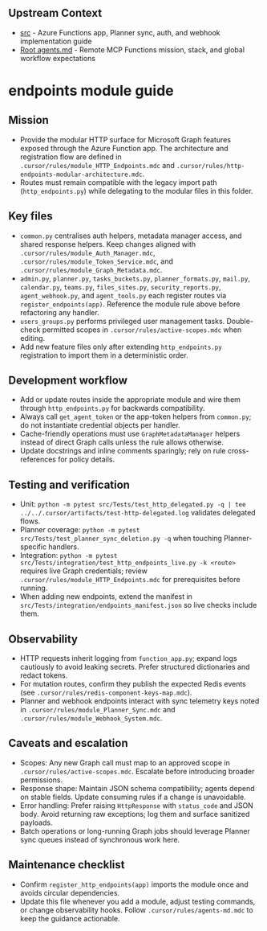 ## Upstream Context
- [src](../agents.md) - Azure Functions app, Planner sync, auth, and webhook implementation guide
- [Root agents.md](../../agents.md) - Remote MCP Functions mission, stack, and global workflow expectations
# endpoints module guide

## Mission
- Provide the modular HTTP surface for Microsoft Graph features exposed through the Azure Function app. The architecture and registration flow are defined in `.cursor/rules/module_HTTP_Endpoints.mdc` and `.cursor/rules/http-endpoints-modular-architecture.mdc`.
- Routes must remain compatible with the legacy import path (`http_endpoints.py`) while delegating to the modular files in this folder.

## Key files
- `common.py` centralises auth helpers, metadata manager access, and shared response helpers. Keep changes aligned with `.cursor/rules/module_Auth_Manager.mdc`, `.cursor/rules/module_Token_Service.mdc`, and `.cursor/rules/module_Graph_Metadata.mdc`.
- `admin.py`, `planner.py`, `tasks_buckets.py`, `planner_formats.py`, `mail.py`, `calendar.py`, `teams.py`, `files_sites.py`, `security_reports.py`, `agent_webhook.py`, and `agent_tools.py` each register routes via `register_endpoints(app)`. Reference the module rule above before refactoring any handler.
- `users_groups.py` performs privileged user management tasks. Double-check permitted scopes in `.cursor/rules/active-scopes.mdc` when editing.
- Add new feature files only after extending `http_endpoints.py` registration to import them in a deterministic order.

## Development workflow
- Add or update routes inside the appropriate module and wire them through `http_endpoints.py` for backwards compatibility.
- Always call `get_agent_token` or the app-token helpers from `common.py`; do not instantiate credential objects per handler.
- Cache-friendly operations must use `GraphMetadataManager` helpers instead of direct Graph calls unless the rule allows otherwise.
- Update docstrings and inline comments sparingly; rely on rule cross-references for policy details.

## Testing and verification
- Unit: `python -m pytest src/Tests/test_http_delegated.py -q | tee ../../.cursor/artifacts/test-http-delegated.log` validates delegated flows.
- Planner coverage: `python -m pytest src/Tests/test_planner_sync_deletion.py -q` when touching Planner-specific handlers.
- Integration: `python -m pytest src/Tests/integration/test_http_endpoints_live.py -k <route>` requires live Graph credentials; review `.cursor/rules/module_HTTP_Endpoints.mdc` for prerequisites before running.
- When adding new endpoints, extend the manifest in `src/Tests/integration/endpoints_manifest.json` so live checks include them.

## Observability
- HTTP requests inherit logging from `function_app.py`; expand logs cautiously to avoid leaking secrets. Prefer structured dictionaries and redact tokens.
- For mutation routes, confirm they publish the expected Redis events (see `.cursor/rules/redis-component-keys-map.mdc`).
- Planner and webhook endpoints interact with sync telemetry keys noted in `.cursor/rules/module_Planner_Sync.mdc` and `.cursor/rules/module_Webhook_System.mdc`.

## Caveats and escalation
- Scopes: Any new Graph call must map to an approved scope in `.cursor/rules/active-scopes.mdc`. Escalate before introducing broader permissions.
- Response shape: Maintain JSON schema compatibility; agents depend on stable fields. Update consuming rules if a change is unavoidable.
- Error handling: Prefer raising `HttpResponse` with `status_code` and JSON body. Avoid returning raw exceptions; log them and surface sanitized payloads.
- Batch operations or long-running Graph jobs should leverage Planner sync queues instead of synchronous work here.

## Maintenance checklist
- Confirm `register_http_endpoints(app)` imports the module once and avoids circular dependencies.
- Update this file whenever you add a module, adjust testing commands, or change observability hooks. Follow `.cursor/rules/agents-md.mdc` to keep the guidance actionable.

